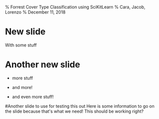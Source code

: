 % Forrest Cover Type Classification using SciKitLearn
% Cara, Jacob, Lorenzo
% December 11, 2018

# New slide

With some stuff

# Another new slide

- more stuff
- and more!

- and even more stuff!

#Another slide to use for testing this out
Here is some information to go on the slide because that's what we need!
This should be working right?


